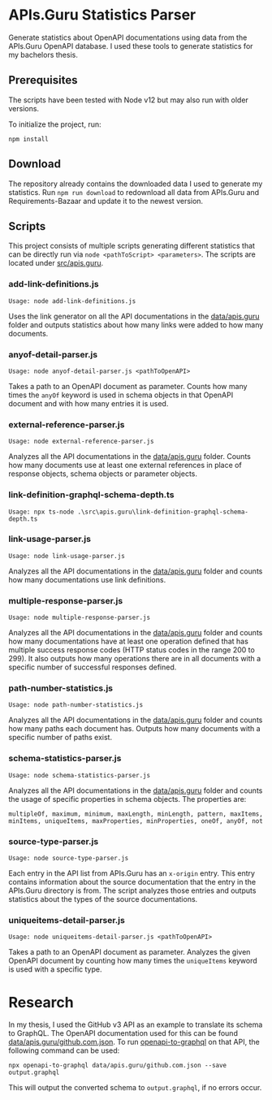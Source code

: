 # APIs.Guru Statistics Parser

Generate statistics about OpenAPI documentations using data from the APIs.Guru OpenAPI database.
I used these tools to generate statistics for my bachelors thesis.

## Prerequisites

The scripts have been tested with Node v12 but may also run with older versions.

To initialize the project, run:

```
npm install
```

## Download

The repository already contains the downloaded data I used to generate my statistics.
Run `npm run download` to redownload all data from APIs.Guru and Requirements-Bazaar and update it to the newest version.

## Scripts

This project consists of multiple scripts generating different statistics that can be directly run via `node <pathToScript> <parameters>`.
The scripts are located under [src/apis.guru](src/apis.guru).

### add-link-definitions.js

```
Usage: node add-link-definitions.js
```

Uses the link generator on all the API documentations in the [data/apis.guru](data/apis.guru) folder and outputs statistics about how many links were added to how many documents.

### anyof-detail-parser.js

```
Usage: node anyof-detail-parser.js <pathToOpenAPI>
```

Takes a path to an OpenAPI document as parameter.
Counts how many times the `anyOf` keyword is used in schema objects in that OpenAPI document and with how many entries it is used.

### external-reference-parser.js

```
Usage: node external-reference-parser.js
```

Analyzes all the API documentations in the [data/apis.guru](data/apis.guru) folder.
Counts how many documents use at least one external references in place of response objects, schema objects or parameter objects.

### link-definition-graphql-schema-depth.ts

```
Usage: npx ts-node .\src\apis.guru\link-definition-graphql-schema-depth.ts
```

### link-usage-parser.js

```
Usage: node link-usage-parser.js
```

Analyzes all the API documentations in the [data/apis.guru](data/apis.guru) folder and counts how many documentations use link definitions.

### multiple-response-parser.js

```
Usage: node multiple-response-parser.js
```

Analyzes all the API documentations in the [data/apis.guru](data/apis.guru) folder and counts how many documentations have at least one operation defined that has multiple success response codes (HTTP status codes in the range 200 to 299).
It also outputs how many operations there are in all documents with a specific number of successful responses defined.

### path-number-statistics.js

```
Usage: node path-number-statistics.js
```

Analyzes all the API documentations in the [data/apis.guru](data/apis.guru) folder and counts how many paths each document has.
Outputs how many documents with a specific number of paths exist.

### schema-statistics-parser.js

```
Usage: node schema-statistics-parser.js
```

Analyzes all the API documentations in the [data/apis.guru](data/apis.guru) folder and counts the usage of specific properties in schema objects.
The properties are:

```
multipleOf, maximum, minimum, maxLength, minLength, pattern, maxItems, minItems, uniqueItems, maxProperties, minProperties, oneOf, anyOf, not
```

### source-type-parser.js

```
Usage: node source-type-parser.js
```

Each entry in the API list from APIs.Guru has an `x-origin` entry.
This entry contains information about the source documentation that the entry in the APIs.Guru directory is from.
The script analyzes those entries and outputs statistics about the types of the source documentations.

### uniqueitems-detail-parser.js

```
Usage: node uniqueitems-detail-parser.js <pathToOpenAPI>
```

Takes a path to an OpenAPI document as parameter.
Analyzes the given OpenAPI document by counting how many times the `uniqueItems` keyword is used with a specific type.

# Research

In my thesis, I used the GitHub v3 API as an example to translate its schema to GraphQL.
The OpenAPI documentation used for this can be found [data/apis.guru/github.com.json](here).
To run [openapi-to-graphql](https://github.com/IBM/openapi-to-graphql) on that API, the following command can be used:

```
npx openapi-to-graphql data/apis.guru/github.com.json --save output.graphql
```

This will output the converted schema to `output.graphql`, if no errors occur.
